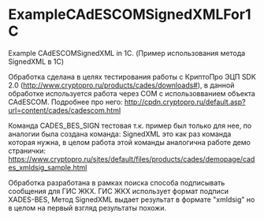 # ExampleCAdESCOMSignedXMLFor1C
Example CAdESCOMSignedXML in 1C. (Пример использования метода SignedXML в 1С)

Обработка сделана в целях тестирования работы с КриптоПро ЭЦП SDK 2.0 (http://www.cryptopro.ru/products/cades/downloads#), в данной обработке используется работа через COM с использовванием объекта CAdESCOM.
Подробнее про него: http://cpdn.cryptopro.ru/default.asp?url=content/cades/cadescom.html

Команда CADES_BES_SIGN тестовая т.к. пример был только для нее, по аналогии была создана команда: SignedXML это как раз команда которая нужна, в целом работа этой команды аналогична работе демо странички: https://www.cryptopro.ru/sites/default/files/products/cades/demopage/cades_xmldsig_sample.html

Обработка разработана в рамках поиска способа подписывать сообщения для ГИС ЖКХ. 
ГИС ЖКХ использует формат подписи XADES-BES, Метод SignedXML выдает результат в формате "xmldsig" но в целом на первый взгляд результаты похожи.
